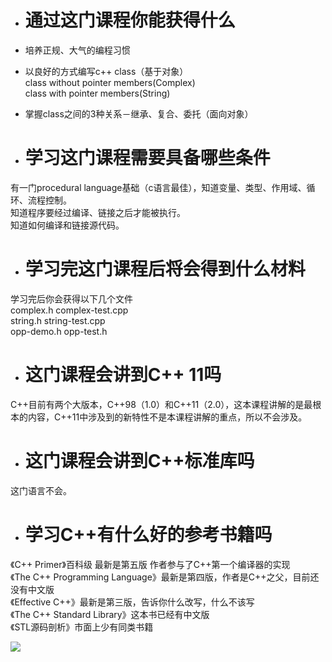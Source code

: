 - # 通过这门课程你能获得什么    
- 培养正规、大气的编程习惯    
- 以良好的方式编写c++ class（基于对象）   
  class without pointer members(Complex)    
  class with pointer members(String)
- 掌握class之间的3种关系－继承、复合、委托（面向对象）   

- # 学习这门课程需要具备哪些条件    
有一门procedural language基础（c语言最佳），知道变量、类型、作用域、循环、流程控制。    
知道程序要经过编译、链接之后才能被执行。    
知道如何编译和链接源代码。   

- # 学习完这门课程后将会得到什么材料    
学习完后你会获得以下几个文件    
complex.h  complex-test.cpp   
string.h  string-test.cpp   
opp-demo.h  opp-test.h    

- # 这门课程会讲到C++ 11吗    
C++目前有两个大版本，C++98（1.0）和C++11（2.0），这本课程讲解的是最根本的内容，C++11中涉及到的新特性不是本课程讲解的重点，所以不会涉及。    

- # 这门课程会讲到C++标准库吗    
这门语言不会。   

- # 学习C++有什么好的参考书籍吗   
《C++ Primer》百科级 最新是第五版 作者参与了C++第一个编译器的实现    
《The C++ Programming Language》最新是第四版，作者是C++之父，目前还没有中文版    
《Effective C++》最新是第三版，告诉你什么改写，什么不该写    
《The C++ Standard Library》这本书已经有中文版   
《STL源码剖析》市面上少有同类书籍    


![](https://github.com/havenow/my-C-plus-plus/blob/master/C%2B%2B%E9%9D%A2%E5%90%91%E5%AF%B9%E8%B1%A1%E5%BC%80%E5%8F%91/images/c%2B%2B%E6%AF%94%E8%BE%83%E5%A5%BD%E7%9A%84%E5%8F%82%E8%80%83%E4%B9%A6%E7%B1%8D.png)
